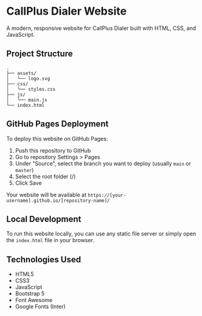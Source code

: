 # CallPlus Dialer Website

A modern, responsive website for CallPlus Dialer built with HTML, CSS, and JavaScript.

## Project Structure
```
.
├── assets/
│   └── logo.svg
├── css/
│   └── styles.css
├── js/
│   └── main.js
└── index.html
```

## GitHub Pages Deployment
To deploy this website on GitHub Pages:

1. Push this repository to GitHub
2. Go to repository Settings > Pages
3. Under "Source", select the branch you want to deploy (usually `main` or `master`)
4. Select the root folder (/)
5. Click Save

Your website will be available at `https://[your-username].github.io/[repository-name]/`

## Local Development
To run this website locally, you can use any static file server or simply open the `index.html` file in your browser.

## Technologies Used
- HTML5
- CSS3
- JavaScript
- Bootstrap 5
- Font Awesome
- Google Fonts (Inter)
